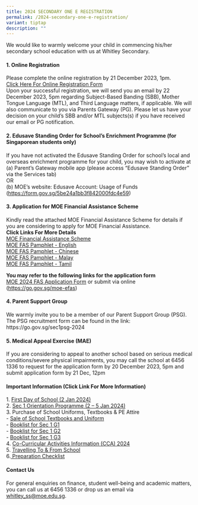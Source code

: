 ```yaml
---
title: 2024 SECONDARY ONE E REGISTRATION
permalink: /2024-secondary-one-e-registration/
variant: tiptap
description: ""
---
```

<p>We would like to warmly welcome your child in commencing his/her secondary school education with us at Whitley Secondary.</p><h4><strong>1. Online Registration</strong></h4><p>Please complete the online registration by 21 December 2023, 1pm. <br><a href="https://go.gov.sg/sec1registrationform-2024" rel="noopener noreferrer nofollow" target="_blank">Click Here For Online Registration Form</a><br>Upon your successful registration, we will send you an email by 22 December 2023, 5pm regarding Subject-Based Banding (SBB), Mother Tongue Language (MTL), and Third Language matters, if applicable. We will also communicate to you via Parents Gateway (PG). Please let us have your decision on your child’s SBB and/or MTL subjects(s) if you have received our email or PG notification.</p><h4><strong>2. Edusave Standing Order for School’s Enrichment Programme (for Singaporean students only)</strong></h4><p>If you have not activated the Edusave Standing Order for school’s local and overseas enrichment programme for your child, you may wish to activate at<br>(a) Parent’s Gateway mobile app (please access “Edusave Standing Order” via the Services tab) <br>OR<br>(b) MOE’s website: Edusave Account: Usage of Funds (<a href="https://form.gov.sg/5be24a1bb3f842000fdc4e59" rel="noopener noreferrer nofollow" target="_blank">https://form.gov.sg/5be24a1bb3f842000fdc4e59</a>)</p><h4><strong>3. Application for MOE Financial Assistance Scheme</strong></h4><p>Kindly read the attached MOE Financial Assistance Scheme for details if you are considering to apply for MOE Financial Assistance.<br><strong>Click Links For More Details</strong><br><a href="/files/MOE_Financial_Assistance_Scheme.pdf" rel="noopener noreferrer nofollow" target="_blank">MOE Financial Assistance Scheme</a><br><a href="/files/MOE_FINANCIAL_ASSISTANCE_SCHEME__FAS__2024_ENGLISH.pdf" rel="noopener noreferrer nofollow" target="_blank">MOE FAS Pamphlet - English</a><br><a href="/files/MOE_FINANCIAL_ASSISTANCE_SCHEME__FAS__2024_CHINESE.pdf" rel="noopener noreferrer nofollow" target="_blank">MOE FAS Pamphlet - Chinese</a><br><a href="/files/MOE_FINANCIAL_ASSISTANCE_SCHEME__FAS__2024_MALAY.pdf" rel="noopener noreferrer nofollow" target="_blank">MOE FAS Pamphlet - Malay</a><br><a href="/files/MOE_FINANCIAL_ASSISTANCE_SCHEME__FAS__2024_TAMIL.pdf" rel="noopener noreferrer nofollow" target="_blank">MOE FAS Pamphlet - Tamil</a></p><p><strong>You may refer to the following links for the application form</strong><br><a href="/files/MOE_2024_FAS_Application_Form.pdf" rel="noopener noreferrer nofollow" target="_blank">MOE 2024 FAS Application Form</a> or submit via online (<a href="https://go.gov.sg/moe-efas" rel="noopener noreferrer nofollow" target="_blank">https://go.gov.sg/moe-efas</a>)</p><h4><strong>4. Parent Support Group</strong></h4><p>We warmly invite you to be a member of our Parent Support Group (PSG). The PSG recruitment form can be found in the link: <a rel="noopener noreferrer nofollow" target="_blank">https://go.gov.sg/sec1psg-2024</a><br></p><h4><strong>5. Medical Appeal Exercise (MAE)</strong></h4><p>If you are considering to appeal to another school based on serious medical conditions/severe physical impairments, you may call the school at 6456 1336 to request for the application form by 20 December 2023, 5pm and submit application form by 21 Dec, 12pm</p><h4><strong>Important Information (Click Link For More Information)</strong></h4><p>1. <a href="/files/1__First_Day_of_school.pdf" rel="noopener noreferrer nofollow" target="_blank">First Day of School (2 Jan 2024)</a><br>2. <a href="/files/2__Sec_1_Orientation_Programme.pdf" rel="noopener noreferrer nofollow" target="_blank">Sec 1 Orientation Programme (2 – 5 Jan 2024)</a><br>3. Purchase of School Uniforms, Textbooks &amp; PE Attire <br>- <a href="/files/3a_Sale_of_Textbooks_and_Uniform_for_2024__Sec_1_.pdf" rel="noopener noreferrer nofollow" target="_blank">Sale of School Textbooks and Uniform</a><br>- <a href="/files/3b__Booklist_for_Sec_1_G1.pdf" rel="noopener noreferrer nofollow" target="_blank">Booklist for Sec 1 G1</a><br>- <a href="/files/3c__Booklist_for_Sec_1_G2.pdf" rel="noopener noreferrer nofollow" target="_blank">Booklist for Sec 1 G2</a><br>- <a href="/files/3d__Booklist_for_Sec_1_G3.pdf" rel="noopener noreferrer nofollow" target="_blank">Booklist for Sec 1 G3</a><br>4. <a href="/files/4_CCA_Information_2024.pdf" rel="noopener noreferrer nofollow" target="_blank">Co-Curricular Activities Information (CCA) 2024</a><br>5. <a href="/files/5_To_and_From_School_2024.pdf" rel="noopener noreferrer nofollow" target="_blank">Travelling To &amp; From School</a><br>6.<a href="/files/6_Preparation_Checklist.pdf" rel="noopener noreferrer nofollow" target="_blank"> Preparation Checklist</a></p><h4><strong>Contact Us</strong></h4><p>For general enquiries on finance, student well-being and academic matters, you can call us at 6456 1336 or drop us an email via <a href="mailto:whitley_ss@moe.edu.sg" rel="noopener noreferrer nofollow" target="_blank">whitley_ss@moe.edu.sg</a>.</p><p></p><p></p>